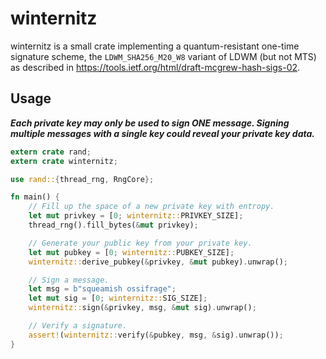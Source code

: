 # winternitz

winternitz is a small crate implementing a quantum-resistant one-time signature
scheme, the `LDWM_SHA256_M20_W8` variant of LDWM (but not MTS) as described in
https://tools.ietf.org/html/draft-mcgrew-hash-sigs-02.

## Usage

***Each private key may only be used to sign ONE message. Signing multiple
messages with a single key could reveal your private key data.***

```rust
extern crate rand;
extern crate winternitz;

use rand::{thread_rng, RngCore};

fn main() {
	// Fill up the space of a new private key with entropy.
	let mut privkey = [0; winternitz::PRIVKEY_SIZE];
	thread_rng().fill_bytes(&mut privkey);

	// Generate your public key from your private key.
	let mut pubkey = [0; winternitz::PUBKEY_SIZE];
	winternitz::derive_pubkey(&privkey, &mut pubkey).unwrap();

	// Sign a message.
	let msg = b"squeamish ossifrage";
	let mut sig = [0; winternitz::SIG_SIZE];
	winternitz::sign(&privkey, msg, &mut sig).unwrap();

	// Verify a signature.
	assert!(winternitz::verify(&pubkey, msg, &sig).unwrap());
}
```
